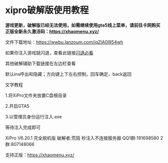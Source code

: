 # xipro破解版使用教程

**游戏更新，破解版已经无法使用，如需继续使用gta5线上菜单，请前往卡网购买正版全新永久激活码：https://xhaomenu.xyz/**

文件下载地址：https://wwbu.lanzoum.com/iqZlA0l954wh

如果你注入游戏就闪退，查看此链接[闪退必看](/solve/bikan.md)

其他破解辅助下载链接在左边栏查看

默认ins呼出和隐藏；方向键上下左右控制，回车确定，back返回

文字教程

1.将XiPro文件夹放置C盘根目录

2.开启GTA5

3.以管理员身份运行注入.exe

等待注入完成即可

XiPro V6.20.1 完全脱机版 破解者:荒陌 秒注入不连接服务器 QQ1群:191698580 2群:807148066

支持正版：https://xhaomenu.xyz/
